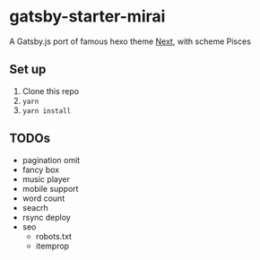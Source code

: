 # gatsby-starter-mirai

A Gatsby.js port of famous hexo theme [Next](https://github.com/theme-next/hexo-theme-next), with scheme Pisces

## Set up

1. Clone this repo
1. `yarn`
1. `yarn install`

## TODOs

- pagination omit
- fancy box
- music player
- mobile support
- word count
- seacrh
- rsync deploy
- seo
  - robots.txt
  - itemprop
